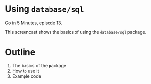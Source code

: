 # Using `database/sql`

Go in 5 Minutes, episode 13.

This screencast shows the basics of using the `database/sql` package.

# Outline

1. The basics of the package
2. How to use it
3. Example code
